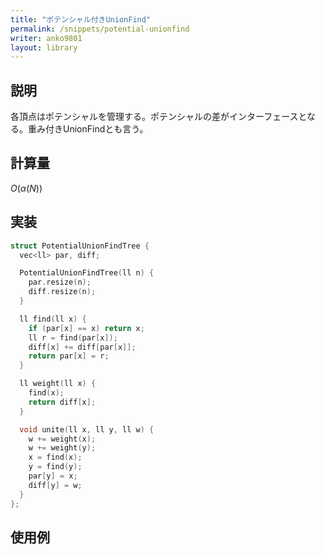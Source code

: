 ```yaml
---
title: "ポテンシャル付きUnionFind"
permalink: /snippets/potential-unionfind
writer: anko9801
layout: library
---
```


## 説明

各頂点はポテンシャルを管理する。ポテンシャルの差がインターフェースとなる。重み付きUnionFindとも言う。

## 計算量

$O(\alpha(N))$

## 実装

```cpp
struct PotentialUnionFindTree {
  vec<ll> par, diff;

  PotentialUnionFindTree(ll n) {
    par.resize(n);
    diff.resize(n);
  }

  ll find(ll x) {
    if (par[x] == x) return x;
    ll r = find(par[x]);
    diff[x] += diff[par[x]];
    return par[x] = r;
  }

  ll weight(ll x) {
    find(x);
    return diff[x];
  }

  void unite(ll x, ll y, ll w) {
    w += weight(x);
    w += weight(y);
    x = find(x);
    y = find(y);
    par[y] = x;
    diff[y] = w;
  }
};
```

## 使用例

